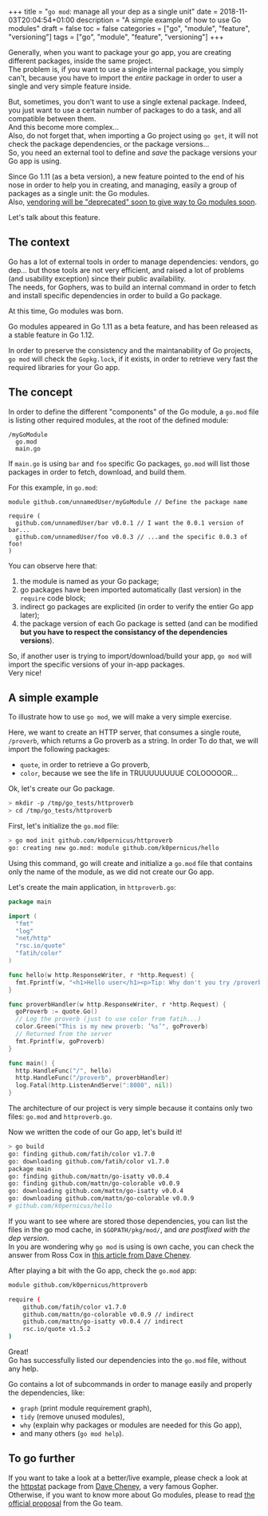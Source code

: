 +++
title = "`go mod`: manage all your dep as a single unit"
date = 2018-11-03T20:04:54+01:00
description = "A simple example of how to use Go modules"
draft = false
toc = false
categories = ["go", "module", "feature", "versioning"]
tags = ["go", "module", "feature", "versioning"]
+++

Generally, when you want to package your go app, you are creating different 
packages, inside the same project.  
The problem is, if you want to use a single internal package, you simply can't, 
because you have to import the *entire* package in order to user a single and
very simple feature inside.

But, sometimes, you don't want to use a single extenal package.
Indeed, you just want to use a certain number of packages to do a task, and all compatible between them.  
And this become more complex...  
Also, do not forget that, when importing a Go project using `go get`, it will
not check the package dependencies, or the package versions...  
So, you need an external tool to define and *save* the package versions your
Go app is using.

Since Go 1.11 (as a beta version), a new feature pointed to the end of his nose
in order to help you in creating, and managing, easily a group of packages
as a single unit: the Go modules.  
Also, [vendoring will be "deprecated" soon to give way to Go modules soon](https://www.reddit.com/r/golang/comments/9ai79z/correct_usage_of_go_modules_vendor_still_connects/).

Let's talk about this feature.

## The context

Go has a lot of external tools in order to manage dependencies: vendors, go dep... 
but those tools are not very efficient, and raised a lot of problems (and usability 
exception) since their public availability.  
The needs, for Gophers, was to build an internal command in order to fetch and install specific dependencies in order to build a Go package.

At this time, Go modules was born.

Go modules appeared in Go 1.11 as a beta feature, and has been released as a 
stable feature in Go 1.12.

In order to preserve the consistency and the maintanability of Go projects,
`go mod` will check the `Gopkg.lock`, if it exists, in order to retrieve 
very fast the required libraries for your Go app.

## The concept

In order to define the different "components" of the Go module, a `go.mod` file
is listing other required modules, at the root of the defined module:
```
/myGoModule
  go.mod
  main.go
```

If `main.go` is using `bar` and `foo` specific Go packages, `go.mod` will list
those packages in order to fetch, download, and build them.

For this example, in `go.mod`:
```
module github.com/unnamedUser/myGoModule // Define the package name

require (
  github.com/unnamedUser/bar v0.0.1 // I want the 0.0.1 version of bar...
  github.com/unnamedUser/foo v0.0.3 // ...and the specific 0.0.3 of foo!
)
```

You can observe here that:
1. the module is named as your Go package;
2. go packages have been imported automatically (last version) in the `require` code block;
3. indirect go packages are explicited (in order to verify the entier Go app later);
4. the package version of each Go package is setted (and can be modified **but you 
have to respect the consistancy of the dependencies versions**).

So, if another user is trying to import/download/build your app, `go mod` will
import the specific versions of your in-app packages.  
Very nice!

## A simple example

To illustrate how to use `go mod`, we will make a very simple exercise.

Here, we want to create an HTTP server, that consumes a single route, `/proverb`,
which returns a Go proverb as a string.
In order To do that, we will import the following packages:
* `quote`, in order to retrieve a Go proverb,
* `color`, because we see the life in TRUUUUUUUUE COLOOOOOR...

Ok, let's create our Go package.

```bash
> mkdir -p /tmp/go_tests/httproverb
> cd /tmp/go_tests/httproverb
```

First, let's initialize the 
`go.mod` file:  
``` bash
> go mod init github.com/k0pernicus/httproverb
go: creating new go.mod: module github.com/k0pernicus/hello
```

Using this command, go will create and initialize a `go.mod` file that contains
only the name of the module, as we did not create our Go app.

Let's create the main application, in `httproverb.go`:   
```go
package main

import (
  "fmt"
  "log"
  "net/http"
  "rsc.io/quote"
  "fatih/color"
)

func hello(w http.ResponseWriter, r *http.Request) {
  fmt.Fprintf(w, "<h1>Hello user</h1><p>Tip: Why don't you try /proverb ? :)</p>")
}

func proverbHandler(w http.ResponseWriter, r *http.Request) {
  goProverb := quote.Go()
  // Log the proverb (just to use color from fatih...)
  color.Green("This is my new proverb: ’%s’", goProverb)
  // Returned from the server
  fmt.Fprintf(w, goProverb)
}

func main() {
  http.HandleFunc("/", hello)
  http.HandleFunc("/proverb", proverbHandler)
  log.Fatal(http.ListenAndServe(":8080", nil))
}
```

The architecture of our project is very simple because it contains only two files:
`go.mod` and `httproverb.go`.

Now we written the code of our Go app, let's build it!
```bash
> go build
go: finding github.com/fatih/color v1.7.0
go: downloading github.com/fatih/color v1.7.0
package main
go: finding github.com/mattn/go-isatty v0.0.4
go: finding github.com/mattn/go-colorable v0.0.9
go: downloading github.com/mattn/go-isatty v0.0.4
go: downloading github.com/mattn/go-colorable v0.0.9
# github.com/k0pernicus/hello
```

If you want to see where are stored those dependencies, you can list the files in
the go mod cache, in `$GOPATH/pkg/mod/`, and *are postfixed with the dep version*.  
In you are wondering why `go mod` is using is own cache, you can check the answer 
from Ross Cox in [this article from Dave Cheney](https://dave.cheney.net/2018/07/14/taking-go-modules-for-a-spin).

After playing a bit with the Go app, check the `go.mod` app:  
```bash
module github.com/k0pernicus/httproverb

require (
	github.com/fatih/color v1.7.0
	github.com/mattn/go-colorable v0.0.9 // indirect
	github.com/mattn/go-isatty v0.0.4 // indirect
	rsc.io/quote v1.5.2
)
```

Great!  
Go has successfully listed our dependencies into the `go.mod` file, without any help.

Go contains a lot of subcommands in order to manage easily and properly the
dependencies, like:
* `graph` (print module requirement graph),
* `tidy` (remove unused modules),
* `why` (explain why packages or modules are needed for this Go app),
* and many others (`go mod help`).

## To go further

If you want to take a look at a better/live example, please check a look at
the [httpstat](https://github.com/davecheney/httpstat) package from 
[Dave Cheney](https://dave.cheney.net/), a very famous Gopher.  
Otherwise, if you want to know more about Go modules, please to read
[the official proposal](https://go.googlesource.com/proposal/+/master/design/24301-versioned-go.md) from the Go team.

